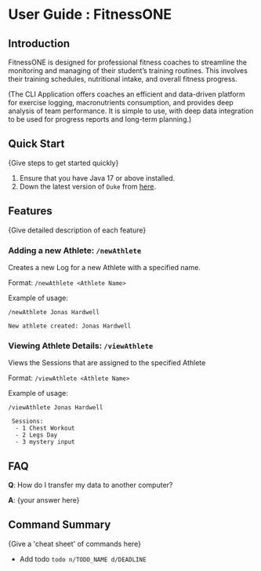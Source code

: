 # User Guide : FitnessONE

## Introduction

FitnessONE is designed for professional fitness coaches to streamline the monitoring and managing of their student’s training routines. This involves their training schedules, nutritional intake, and overall fitness progress. 

(The CLI Application offers coaches an efficient and data-driven platform for exercise logging, macronutrients consumption, and provides deep analysis of team performance. It is simple to use, with deep data integration to be used for progress reports and long-term planning.)

## Quick Start

{Give steps to get started quickly}

1. Ensure that you have Java 17 or above installed.
1. Down the latest version of `Duke` from [here](http://link.to/duke).

## Features 

{Give detailed description of each feature}

### Adding a new Athlete: `/newAthlete`
Creates a new Log for a new Athlete with a specified name.

Format: `/newAthlete <Athlete Name>`

Example of usage: 

`/newAthlete Jonas Hardwell`

`New athlete created: Jonas Hardwell`


### Viewing Athlete Details: `/viewAthlete`
Views the Sessions that are assigned to the specified Athlete

Format: `/viewAthlete <Athlete Name>`

Example of usage: 

`/viewAthlete Jonas Hardwell`


```Athlete: Jonas Hardwell  
 Sessions:  
  - 1 Chest Workout  
  - 2 Legs Day  
  - 3 mystery input
```



## FAQ

**Q**: How do I transfer my data to another computer? 

**A**: {your answer here}

## Command Summary

{Give a 'cheat sheet' of commands here}

* Add todo `todo n/TODO_NAME d/DEADLINE`
